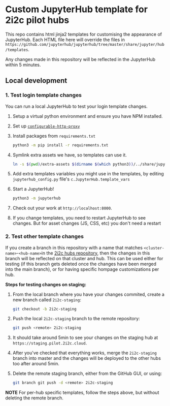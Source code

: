 # Custom JupyterHub template for 2i2c pilot hubs

This repo contains html jinja2 templates for customising the appearance of JupyterHub. Each HTML file here will override the files in `https://github.com/jupyterhub/jupyterhub/tree/master/share/jupyter/hub/templates`.

Any changes made in this repository will be reflected in the JupyterHub within 5 minutes.

## Local development

### 1. Test login template changes

You can run a local JupyterHub to test your login template changes.


1. Setup a virtual python environment and ensure you have NPM installed.

2. Set up [`configurable-http-proxy`](https://github.com/jupyterhub/configurable-http-proxy#install)

3. Install packages from `requirements.txt`

   ```bash
   python3 -m pip install -r requirements.txt
   ```

4. Symlink extra assets we have, so templates can use it.

   ```bash
   ln -s $(pwd)/extra-assets $(dirname $(which python3))/../share/jupyterhub/static
   ```
5. Add extra templates variables you might use in the templates, by editing
   `jupyterhub_config.py` file's `c.JupyterHub.template_vars`

6. Start a JupyterHub!

   ```bash
   python3 -m jupyterhub
   ```

7. Check out your work at `http://localhost:8000`.

8. If you change templates, you need to restart JupyterHub to see changes.
   But for asset changes (JS, CSS, etc) you don't need a restart

### 2. Test other template changes

If you create a branch in this repository with a name that matches `<cluster-name>`-`<hub-name>`in the [2i2c hubs repository](https://github.com/2i2c-org/infrastructure/tree/HEAD/config/clusters), then the changes in this branch will be reflected on that cluster and hub. This can be used either for testing (if this branch gets deleted once the changes have been merged into the main branch), or for having specific hompage customizations per hub.

**Steps for testing changes on staging:**

1. From the local branch where you have your changes commited, create a new branch called `2i2c-staging`:

   ```bash
   git checkout -b 2i2c-staging
   ```

2. Push the local `2i2c-staging` branch to the remote repository:

   ```bash
   git push <remote> 2i2c-staging
   ```
3. It should take around 5min to see your changes on the staging hub at `https://staging.pilot.2i2c.cloud`.

4. After you've checked that everything works, merge the `2i2c-staging` branch into master and the changes
will be deployed to the other hubs too after around 5min.

5. Delete the remote staging branch, either from the GitHub GUI, or using:

   ```bash
   git branch git push -d <remote> 2i2c-staging
   ```

**NOTE**
For per-hub specific templates, follow the steps above, but without deleting the remote branch.
